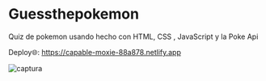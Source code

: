 # Guessthepokemon
 Quiz de pokemon usando   hecho con HTML, CSS , JavaScript y la Poke Api 



Deploy🌐: https://capable-moxie-88a878.netlify.app



 ![captura](https://github.com/Doc1325/Guessthepokemon/assets/57734968/56b998a0-7d92-4a5f-85fa-b24c91d8a63e)

